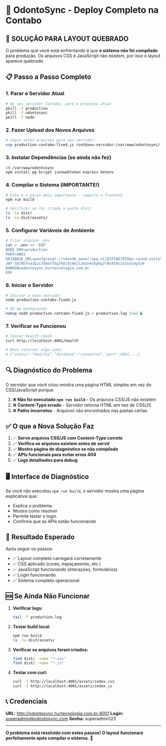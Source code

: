 # 🚀 OdontoSync - Deploy Completo na Contabo

## 🎯 SOLUÇÃO PARA LAYOUT QUEBRADO

O problema que você está enfrentando é que **o sistema não foi compilado** para produção. Os arquivos CSS e JavaScript não existem, por isso o layout aparece quebrado.

## 📋 Passo a Passo Completo

### 1. Parar o Servidor Atual
```bash
# No seu servidor Contabo, pare o processo atual
pkill -f production
pkill -f odontosync
pkill -f node
```

### 2. Fazer Upload dos Novos Arquivos
```bash
# Copie estes arquivos para seu servidor:
scp production-contabo-fixed.js root@seu-servidor:/var/www/odontosync/
```

### 3. Instalar Dependências (se ainda não fez)
```bash
cd /var/www/odontosync
npm install pg bcrypt jsonwebtoken express dotenv
```

### 4. Compilar o Sistema (IMPORTANTE!)
```bash
# Este é o passo mais importante - compile o frontend
npm run build

# Verificar se foi criada a pasta dist/
ls -la dist/
ls -la dist/assets/
```

### 5. Configurar Variáveis de Ambiente
```bash
# Criar arquivo .env
cat > .env << 'EOF'
NODE_ENV=production
PORT=4001
DATABASE_URL=postgresql://neondb_owner:npg_uCjQlFSAK78T@ep-round-violet-acrmg7wt-pooler.sa-east-1.aws.neon.tech/neondb?sslmode=require&channel_binding=require
JWT_SECRET=a1b2c3d4e5f6g7h8i9j0k1l2m3n4o5p6q7r8s9t0u1v2w3x4y5z6
DOMAIN=odontosync.hurtecnologia.com.br
EOF
```

### 6. Iniciar o Servidor
```bash
# Iniciar o novo servidor
node production-contabo-fixed.js

# OU em background:
nohup node production-contabo-fixed.js > production.log 2>&1 &
```

### 7. Verificar se Funcionou
```bash
# Testar health check
curl http://localhost:4001/health

# Deve retornar algo como:
# {"status":"healthy","database":"connected","port":4001,...}
```

## 🔍 Diagnóstico do Problema

O servidor que você criou mostra uma página HTML simples em vez do CSS/JavaScript porque:

1. ❌ **Não foi executado `npm run build`** - Os arquivos CSS/JS não existem
2. ❌ **Content-Type errado** - Servidor retorna HTML em vez de CSS/JS
3. ❌ **Paths incorretos** - Arquivos não encontrados nas pastas certas

## ✅ O que a Nova Solução Faz

1. ✅ **Serve arquivos CSS/JS com Content-Type correto**
2. ✅ **Verifica se arquivos existem antes de servir**
3. ✅ **Mostra página de diagnóstico se não compilado**
4. ✅ **APIs funcionais para evitar erros 404**
5. ✅ **Logs detalhados para debug**

## 🖥️ Interface de Diagnóstico

Se você não executou `npm run build`, o servidor mostra uma página explicativa que:
- Explica o problema
- Mostra como resolver
- Permite testar o login
- Confirma que as APIs estão funcionando

## 🎨 Resultado Esperado

Após seguir os passos:
- ✅ Layout completo carregará corretamente
- ✅ CSS aplicado (cores, espaçamento, etc.)
- ✅ JavaScript funcionando (interações, formulários)
- ✅ Login funcionando
- ✅ Sistema completo operacional

## 🆘 Se Ainda Não Funcionar

1. **Verificar logs:**
   ```bash
   tail -f production.log
   ```

2. **Testar build local:**
   ```bash
   npm run build
   ls -la dist/assets/
   ```

3. **Verificar se arquivos foram criados:**
   ```bash
   find dist/ -name "*.css"
   find dist/ -name "*.js"
   ```

4. **Testar com curl:**
   ```bash
   curl -I http://localhost:4001/assets/index.css
   curl -I http://localhost:4001/assets/index.js
   ```

## 📞 Credenciais

**URL:** http://odontosync.hurtecnologia.com.br:4001
**Login:** superadmin@odontosync.com
**Senha:** superadmin123

---

**O problema está resolvido com estes passos! O layout funcionará perfeitamente após compilar o sistema.** 🎉